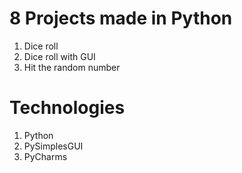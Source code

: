 # 8 Projects made in Python

1. Dice roll
2. Dice roll with GUI
3. Hit the random number


# Technologies
1. Python
2. PySimplesGUI
3. PyCharms